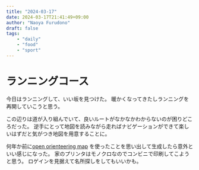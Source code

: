 ```yaml
---
title: "2024-03-17"
date: 2024-03-17T21:41:49+09:00
author: "Naoya Furudono"
draft: false
tags:
    - "daily"
    - "food"
    - "sport"
---
```


# ランニングコース

今日はランニングして、いい坂を見つけた。
暖かくなってきたしランニングを再開していこうと思う。

この辺りは道が入り組んでいて、良いルートがなかなかわからないのが困りどころだった。
逆手にとって地図を読みながら走ればナビゲーションができて楽しいはずだと気がつき地図を用意することに。

何年か前に[open orienteering map](https://oomap.dna-software.co.uk>) を使ったことを思い出して生成したら意外といい感じになった。
家のプリンタはモノクロなのでコンビニで印刷してこようと思う。
ロゲインを見据えて名所探しをしてもいいかも。

